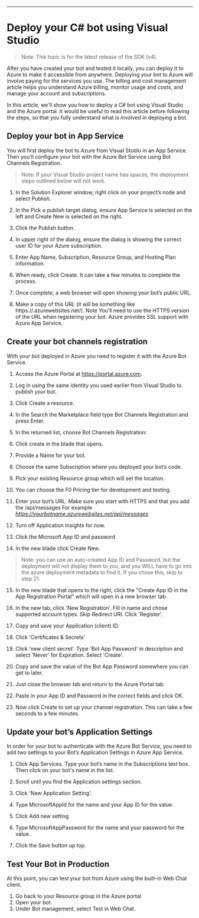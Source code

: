 ---
# Deploy your C# bot using Visual Studio


> Note: This topic is for the latest release of the SDK (v4). 

After you have created your bot and tested it locally, you can deploy it to Azure to make it accessible from anywhere. Deploying your bot to Azure will involve paying for the services you use. The billing and cost management article helps you understand Azure billing, monitor usage and costs, and manage your account and subscriptions.

In this article, we'll show you how to deploy a C# bot using Visual Studio and the Azure portal. It would be useful to read this article before following the steps, so that you fully understand what is involved in deploying a bot.

## Deploy your bot in App Service
You will first deploy the bot to Azure from Visual Studio in an App Service. Then you’ll configure your bot with the Azure Bot Service using Bot Channels Registration.
>Note: If your Visual Studio project name has spaces, the deployment steps outlined below will not work.


1. In the Solution Explorer window, right click on your project’s node and select Publish.
  
2.	In the Pick a publish target dialog, ensure App Service is selected on the left and Create New is selected on the right.
3.	Click the Publish button.
4.	In upper right of the dialog, ensure the dialog is showing the correct user ID for your Azure subscription.
  
5.	Enter App Name, Subscription, Resource Group, and Hosting Plan information.
6.	When ready, click Create. It can take a few minutes to complete the process.
7.	Once complete, a web browser will open showing your bot’s public URL.
8.	Make a copy of this URL (it will be something like https://.azurewebsites.net/).
Note
You’ll need to use the HTTPS version of the URL when registering your bot. Azure provides SSL support with Azure App Service.

## Create your bot channels registration

With your bot deployed in Azure you need to register it with the Azure Bot Service.
1.	Access the Azure Portal at https://portal.azure.com.
2.	Log in using the same identity you used earlier from Visual Studio to publish your bot.
3.	Click Create a resource.
4.	In the Search the Marketplace field type Bot Channels Registration and press Enter.
5.	In the returned list, choose Bot Channels Registration:
  
6.	Click create in the blade that opens.
7.	Provide a Name for your bot.
8.	Choose the same Subscription where you deployed your bot’s code.
9.	Pick your existing Resource group which will set the location.
10.	You can choose the F0 Pricing tier for development and testing.
11.	Enter your bot’s URL. Make sure you start with HTTPS and that you add the /api/messages For example *https://yourbotname.azurewebsites.net/api/messages*
12.	Turn off Application Insights for now.
13.	Click the Microsoft App ID and password
14.	In the new blade click Create New.
>Note: you can use an auto-created App ID and Password, but the deployment will not display them to you, and you WILL have to go into the azure deployment metadata to find it. If you chose this, skip to step 21.
15.	In the new blade that opens to the right, click the "Create App ID in the App Registration Portal" which will open in a new browser tab.
  
16.	In the new tab, click 'New Registration'. Fill in name and chose supported account types. Skip Redirect URI. Click 'Register'.
17. Copy and save your Application (client) ID.
18.	Click 'Certificates & Secrets'
19. Click 'new client secret'. Type 'Bot App Password' in description and select 'Never' for Expiration. Select 'Create'.
19.	Copy and save the value of the Bot App Password somewhere you can get to later.
20.	Just close the browser tab and return to the Azure Portal tab.
21.	Paste in your App ID and Password in the correct fields and click OK.
22.	Now click Create to set up your channel registration. This can take a few seconds to a few minutes.

## Update your bot’s Application Settings

In order for your bot to authenticate with the Azure Bot Service, you need to add two settings to your Bot’s Application Settings in Azure App Service.
1.	Click App Services. Type your bot’s name in the Subscriptions text box. Then click on your bot's name in the list.
  
2.	Scroll until you find the Application settings section.
  
3.	Click 'New Application Setting'.
4.	Type MicrosoftAppId for the name and your App ID for the value.
6.	Click Add new setting
7.	Type MicrosoftAppPassword for the name and your password for the value.
8.	Click the Save button up top.

## Test Your Bot in Production
At this point, you can test your bot from Azure using the built-in Web Chat client.
1.	Go back to your Resource group in the Azure portal
2.	Open your bot.
3.	Under Bot management, select Test in Web Chat.